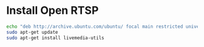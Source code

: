 # Install Open RTSP

```bash
echo "deb http://archive.ubuntu.com/ubuntu/ focal main restricted universe multiverse" | sudo tee -a /etc/apt/sources.list
sudo apt-get update
sudo apt-get install livemedia-utils
```